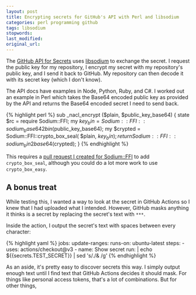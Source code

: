 ```yaml
---
layout: post
title: Encrypting secrets for GitHub's API with Perl and libsodium
categories: perl programming github
tags: libsodium
stopwords:
last_modified:
original_url:
---
```


The [GitHub API for
Secrets](https://docs.github.com/en/rest/actions/secrets) uses
[libsodium](https://doc.libsodium.org) to exchange the secret. I
request the public key for my repository, I encrypt my secret with my
repository's public key, and I send it back to GitHub. My repository
can then decode it with its secret key (which I don't know).

The API docs have examples in Node, Python, Ruby, and C#. I worked out
an example in Perl which takes the Base64 encoded public key as
provided by the API and returns the Base64 encoded secret I need to
send back.

<!--more-->

{% highlight perl %}
sub _nacl_encrypt ($plain, $public_key_base64) {
	state $rc =	require Sodium::FFI;
	my $key_bin = Sodium::FFI::sodium_base642bin($public_key_base64);
	my $crypted = Sodium::FFI::crypto_box_seal( $plain, $key_bin );
	return Sodium::FFI::sodium_bin2base64($crypted);
	}
{% endhighlight %}

This requires a [pull request I created for Sodium::FFI](https://github.com/genio/sodium-ffi/pull/3) to add
`crypto_box_seal`, although you could do a lot more work to use `crypto_box_easy`.

## A bonus treat

While testing this, I wanted a way to look at the secret in GitHub Actions
so I knew that I had uploaded what I intended. However, GitHub masks
anything it thinks is a secret by replacing the secret's text with `***`.

Inside the action, I output the secret's text with spaces between every
character:

{% highlight yaml %}
jobs:
    update-ranges:
        runs-on: ubuntu-latest
        steps:
            - uses: actions/checkout@v3
            - name: Show secret
              run: |
                echo ${{secrets.TEST_SECRET}} | sed 's/./& /g'
{% endhighlight %}

As an aside, it's pretty easy to discover secrets this way. I simply
output enough text until I find text that GitHub Actions decides it should
mask. For things like personal access tokens, that's a lot of combinations.
But for other things,

